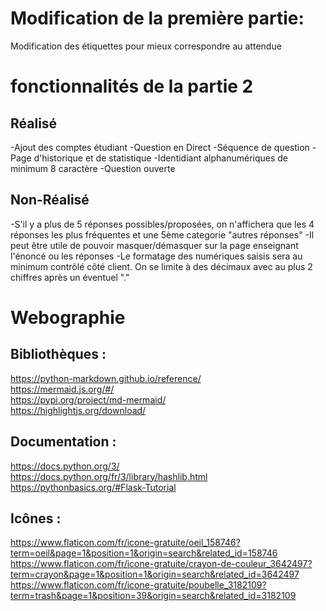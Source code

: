 # Modification de la première partie:
Modification des étiquettes pour mieux correspondre au attendue


# fonctionnalités de la partie 2
## Réalisé
-Ajout des comptes étudiant
-Question en Direct
-Séquence de question
-Page d'historique et de statistique
-Identidiant alphanumériques de minimum 8 caractère
-Question ouverte
## Non-Réalisé
-S'il y a plus de 5 réponses possibles/proposées, on n'affichera que les 4 réponses les plus fréquentes et une 5ème categorie "autres réponses"
-Il peut être utile de pouvoir masquer/démasquer sur la page enseignant l'énoncé ou les réponses
-Le formatage des numériques saisis sera au minimum contrôlé côté client. On se limite à des décimaux avec au plus 2 chiffres après un éventuel "."

# Webographie

## Bibliothèques :
https://python-markdown.github.io/reference/<br/>
https://mermaid.js.org/#/<br/>
https://pypi.org/project/md-mermaid/<br/>
https://highlightjs.org/download/<br/>

## Documentation :
https://docs.python.org/3/<br/>
https://docs.python.org/fr/3/library/hashlib.html<br/>
https://pythonbasics.org/#Flask-Tutorial<br/>

## Icônes :
https://www.flaticon.com/fr/icone-gratuite/oeil_158746?term=oeil&page=1&position=1&origin=search&related_id=158746
https://www.flaticon.com/fr/icone-gratuite/crayon-de-couleur_3642497?term=crayon&page=1&position=1&origin=search&related_id=3642497
https://www.flaticon.com/fr/icone-gratuite/poubelle_3182109?term=trash&page=1&position=39&origin=search&related_id=3182109
